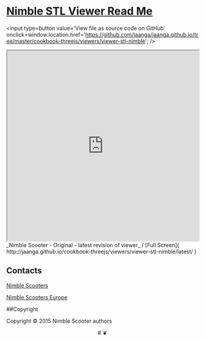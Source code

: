 [Nimble STL Viewer Read Me]( http://jaanga.github.io/cookbook-threejs/viewers/viewer-stl-nimble/ )
===

<span style=display:none; >[View as web page]( http://jaanga.github.io/cookbook-threejs/viewers/viewer-stl-nimble/ "View file as a web page." ) </span>
<input type=button value='View file as source code on GitHub' onclick=window.location.href='https://github.com/jaanga/jaanga.github.io/tree/master/cookbook-threejs/viewers/viewer-stl-nimble'; />

<iframe src="http://jaanga.github.io/cookbook-threejs/viewers/viewer-stl-nimble/latest/" width=100% height=500px ></iframe>  
_Nimble Scooter - Original - latest revision of viewer_ / [Full Screen]( http://jaanga.github.io/cookbook-threejs/viewers/viewer-stl-nimble/latest/ )


## Contacts

[Nimble Scooters]( http://nimblescooters.com/ )

[Nimble Scooters Europe]( http://nimblescooters.eu/ )

##Copyright

Copyright © 2015 Nimble Scooter authors



<center>
# &#x2766;
</center>
